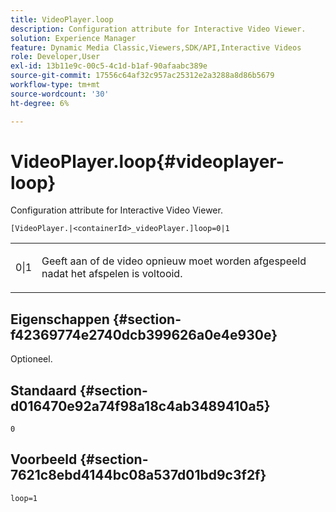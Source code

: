 ```yaml
---
title: VideoPlayer.loop
description: Configuration attribute for Interactive Video Viewer.
solution: Experience Manager
feature: Dynamic Media Classic,Viewers,SDK/API,Interactive Videos
role: Developer,User
exl-id: 13b11e9c-00c5-4c1d-b1af-90afaabc389e
source-git-commit: 17556c64af32c957ac25312e2a3288a8d86b5679
workflow-type: tm+mt
source-wordcount: '30'
ht-degree: 6%

---
```


# VideoPlayer.loop{#videoplayer-loop}

Configuration attribute for Interactive Video Viewer.

`[VideoPlayer.|<containerId>_videoPlayer.]loop=0|1`

<table id="table_C616483932C2482CA9794DDD7313FD7C"> 
 <tbody> 
  <tr> 
   <td colname="col1"> <p> <span class="codeph"> 0|1  </span> </p> </td> 
   <td colname="col2"> <p> Geeft aan of de video opnieuw moet worden afgespeeld nadat het afspelen is voltooid. </p> </td> 
  </tr> 
 </tbody> 
</table>

## Eigenschappen {#section-f42369774e2740dcb399626a0e4e930e}

Optioneel.

## Standaard {#section-d016470e92a74f98a18c4ab3489410a5}

`0`

## Voorbeeld {#section-7621c8ebd4144bc08a537d01bd9c3f2f}

```
loop=1
```
